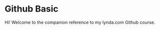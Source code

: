 Github Basic
========================

Hi! Welcome to the companion reference to my lynda.com Github course. 
